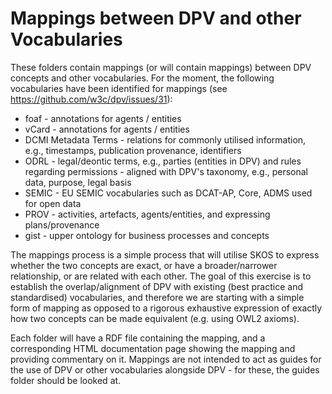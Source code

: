 # Mappings between DPV and other Vocabularies

These folders contain mappings (or will contain mappings) between DPV concepts
and other vocabularies. For the moment, the following vocabularies have
been identified for mappings (see https://github.com/w3c/dpv/issues/31):

- foaf - annotations for agents / entities
- vCard - annotations for agents / entities
- DCMI Metadata Terms - relations for commonly utilised information, e.g., timestamps, publication provenance, identifiers
- ODRL - legal/deontic terms, e.g., parties (entities in DPV) and rules regarding permissions - aligned with DPV's taxonomy, e.g., personal data, purpose, legal basis
- SEMIC - EU SEMIC vocabularies such as DCAT-AP, Core, ADMS used for open data
- PROV - activities, artefacts, agents/entities, and expressing plans/provenance
- gist - upper ontology for business processes and concepts

The mappings process is a simple process that will utilise SKOS to express
whether the two concepts are exact, or have a broader/narrower relationship,
or are related with each other. The goal of this exercise is to establish
the overlap/alignment of DPV with existing (best practice and standardised)
vocabularies, and therefore we are starting with a simple form of mapping as
opposed to a rigorous exhaustive expression of exactly how two concepts can
be made equivalent (e.g. using OWL2 axioms).

Each folder will have a RDF file containing the mapping, and a corresponding
HTML documentation page showing the mapping and providing commentary on it.
Mappings are not intended to act as guides for the use of DPV or other
vocabularies alongside DPV - for these, the guides folder should be looked at.
